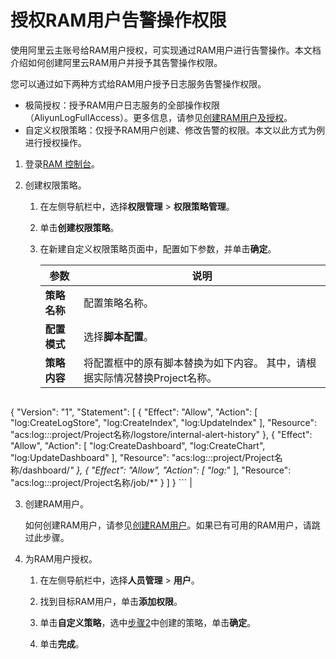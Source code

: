 # 授权RAM用户告警操作权限

使用阿里云主账号给RAM用户授权，可实现通过RAM用户进行告警操作。本文档介绍如何创建阿里云RAM用户并授予其告警操作权限。

您可以通过如下两种方式给RAM用户授予日志服务告警操作权限。

-   极简授权：授予RAM用户日志服务的全部操作权限（AliyunLogFullAccess）。更多信息，请参见[创建RAM用户及授权](/cn.zh-CN/开发指南/访问控制RAM/创建RAM用户及授权.md)。
-   自定义权限策略：仅授予RAM用户创建、修改告警的权限。本文以此方式为例进行授权操作。

1.  登录[RAM 控制台](https://ram.console.aliyun.com/)。

2.  创建权限策略。

    1.  在左侧导航栏中，选择**权限管理** \> **权限策略管理**。

    2.  单击**创建权限策略**。

    3.  在新建自定义权限策略页面中，配置如下参数，并单击**确定**。

        |参数|说明|
        |--|--|
        |**策略名称**|配置策略名称。|
        |**配置模式**|选择**脚本配置**。|
        |**策略内容**|将配置框中的原有脚本替换为如下内容。 其中，请根据实际情况替换Project名称。

        ```
{
  "Version": "1",
  "Statement": [
    {
      "Effect": "Allow",
      "Action": [
        "log:CreateLogStore",
        "log:CreateIndex",
        "log:UpdateIndex"
      ],
      "Resource": "acs:log:*:*:project/Project名称/logstore/internal-alert-history"
    },
    {
      "Effect": "Allow",
      "Action": [
        "log:CreateDashboard",
        "log:CreateChart",
        "log:UpdateDashboard"
      ],
      "Resource": "acs:log:*:*:project/Project名称/dashboard/*"
    },
    {
      "Effect": "Allow",
      "Action": [
        "log:*"
      ],
      "Resource": "acs:log:*:*:project/Project名称/job/*"
    }
  ]
}
        ``` |

3.  创建RAM用户。

    如何创建RAM用户，请参见[创建RAM用户](/cn.zh-CN/开发指南/访问控制RAM/创建RAM用户及授权.mdsection_wz1_e6j_bdy)。如果已有可用的RAM用户，请跳过此步骤。

4.  为RAM用户授权。

    1.  在左侧导航栏中，选择**人员管理** \> **用户**。

    2.  找到目标RAM用户，单击**添加权限**。

    3.  单击**自定义策略**，选中[步骤2](#step_pzo_yvb_cmr)中创建的策略，单击**确定**。

    4.  单击**完成**。


